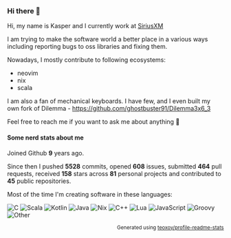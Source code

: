 ### Hi there 👋

Hi, my name is Kasper and I currently work at [SiriusXM](https://www.siriusxm.com/)

I am trying to make the software world a better place in a various ways including reporting bugs to oss libraries and fixing them. 

Nowadays, I mostly contribute to following ecosystems:
- neovim
- nix 
- scala

I am also a fan of mechanical keyboards. I have few, and I even built my own fork of Dilemma - https://github.com/ghostbuster91/Dilemma3x6_3

Feel free to reach me if you want to ask me about anything 🙂

#### Some nerd stats about me

Joined Github **9** years ago.

Since then I pushed **5528** commits, opened **608** issues, submitted **464** pull requests, received **158** stars across **81** personal projects and contributed to **45** public repositories.

Most of the time I'm creating software in these languages:

![C](https://img.shields.io/static/v1?style=flat-square&label=%E2%A0%80&color=555&labelColor=%23555555&message=C%EF%B8%B132%25)
![Scala](https://img.shields.io/static/v1?style=flat-square&label=%E2%A0%80&color=555&labelColor=%23c22d40&message=Scala%EF%B8%B127%25)
![Kotlin](https://img.shields.io/static/v1?style=flat-square&label=%E2%A0%80&color=555&labelColor=%23A97BFF&message=Kotlin%EF%B8%B114.3%25)
![Java](https://img.shields.io/static/v1?style=flat-square&label=%E2%A0%80&color=555&labelColor=%23b07219&message=Java%EF%B8%B16.2%25)
![Nix](https://img.shields.io/static/v1?style=flat-square&label=%E2%A0%80&color=555&labelColor=%237e7eff&message=Nix%EF%B8%B14.6%25)
![C++](https://img.shields.io/static/v1?style=flat-square&label=%E2%A0%80&color=555&labelColor=%23f34b7d&message=C%2B%2B%EF%B8%B13.7%25)
![Lua](https://img.shields.io/static/v1?style=flat-square&label=%E2%A0%80&color=555&labelColor=%23000080&message=Lua%EF%B8%B13.2%25)
![JavaScript](https://img.shields.io/static/v1?style=flat-square&label=%E2%A0%80&color=555&labelColor=%23f1e05a&message=JavaScript%EF%B8%B11.2%25)
![Groovy](https://img.shields.io/static/v1?style=flat-square&label=%E2%A0%80&color=555&labelColor=%234298b8&message=Groovy%EF%B8%B11.2%25)
![Other](https://img.shields.io/static/v1?style=flat-square&label=%E2%A0%80&color=555&labelColor=%23ededed&message=Other%EF%B8%B16.1%25)

<p align="right"><sub>Generated using <a href="https://github.com/marketplace/actions/profile-readme-stats">teoxoy/profile-readme-stats</a></sub></p>
